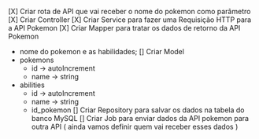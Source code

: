 [X] Criar rota de API que vai receber o nome do pokemon como parâmetro
[X] Criar Controller
[X] Criar Service para fazer uma Requisição HTTP para a API Pokemon
[X] Criar Mapper para tratar os dados de retorno da API Pokemon
  - nome do pokemon e as habilidades;
[] Criar Model
  - pokemons
    - id -> autoIncrement
    - name -> string
  - abilities
    - id -> autoIncrement
    - name -> string
    - id_pokemon
[] Criar Repository para salvar os dados na tabela do banco MySQL
[] Criar Job para enviar dados da API pokemon para outra API ( ainda vamos definir quem vai receber esses dados )